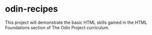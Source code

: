 # odin-recipes

This project will demonstrate the basic HTML skills gained in the HTML Foundations section of The Odin Project curriculum. 